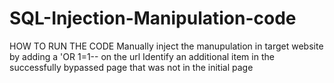 # SQL-Injection-Manipulation-code
HOW TO RUN THE CODE
Manually inject the manupulation in target website by adding a 'OR 1=1-- on the url 
Identify an additional item in the successfully bypassed page that was not in the initial page
